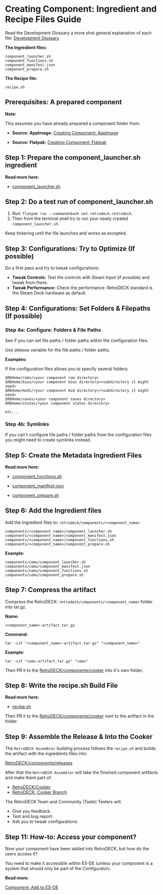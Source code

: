 # Creating Component: Ingredient and Recipe Files Guide

Read the Development Glossary a more shot general explanation of each file: [Development Glossary](../development-glossary.md) 

**The Ingredient files:**

```
component_launcher.sh
component_functions.sh
component_manifest.json
component_prepare.sh
```

**The Recipe file:**

```
recipe.sh
```

## Prerequisites: A prepared component

**Note:**

This assumes you have already prepared a component folder from:

- **Source: AppImage:** [Creating Component: AppImage](component-create-appimage.md)

- **Source: Flatpak:** [Creating Component: Flatpak](component-create-flatpak.md)

## Step 1: Prepare the component_launcher.sh ingredient

**Read more here:** 

- [component_launcher.sh](ing-component-launcher.md)

## Step 2: Do a test run of component_launcher.sh 

1. Run: `flatpak run --command=bash net.retrodeck.retrodeck`.
2. Then from the terminal shell try to run your newly created `component_launcher.sh`.

Keep tinkering until the file launches and works as excepted.

## Step 3: Configurations: Try to Optimize (If possible) 

Do a first pass and try to tweak configurations:

- **Tweak Controls:** Test the controls with Steam Input (if possible) and tweak from there.
- **Tweak Performance:** Check the performance: RetroDECK standard is the Steam Deck hardware as default.

## Step 4: Configurations: Set Folders & Filepaths (If possible) 

### Step 4a: Configure: Folders & File Paths 

See if you can set file paths / folder paths within the configuration files.

Use `$RDHome` variable for the file paths / folder paths.

**Examples:**

If the configuration files allows you to specify several folders:

```
$RDHome/roms/<your component rom directory>
$RDHome/bios/<your component bios directory><subdirectory it might need>
$RDHome/mods/<your component mod directory>/<subdirectory it might need>
$RDHome/saves/<your component saves directory>
$RDHome/states/<your component states directory>

etc...
```

### Step 4b: Symlinks

If you can't configure file paths / folder paths from the configuration files you might need to create symlinks instead.

## Step 5: Create the Metadata Ingredient Files

**Read more here:** 

- [component_functions.sh](ing-component-functions.md)

- [component_manifest.json](ing-component-manifest.md)

- [component_prepare.sh](ing-component-prepare.md)

## Step 6: Add the Ingredient files

Add the Ingredient files to: `retrodeck/components/<component_name>`

```
components/<component_name>/component_launcher.sh 
components/<component_name>/component_manifest.json
components/<component_name>/component_functions.sh
components/<component_name>/component_prepare.sh
```

**Example:**

```
components/cemu/component_launcher.sh 
components/cemu/component_manifest.json
components/cemu/component_functions.sh
components/cemu/component_prepare.sh
```

## Step 7: Compress the artifact

Compress the RetroDECK: `retrodeck/components/<component_name>` folder into tar.gz. 

**Name:** 

`<component_name>-artifact.tar.gz`

**Command:**

```
tar -czf "<component_name>-artifact.tar.gz" "<component_name>"
```

**Example:**

```
tar -czf "cemu-artifact.tar.gz" "cemu"
```

Then PR it to the [RetroDECK/components/cooker](https://github.com/RetroDECK/components/tree/cooker) into it's own folder.

## Step 8: Write the recipe.sh Build File

**Read more here:** 

- [recipe.sh](component-recipe.md)

Then PR it to the [RetroDECK/components/cooker](https://github.com/RetroDECK/components/tree/cooker) next to the artifact in the folder.


## Step 9: Assemble the Release & Into the Cooker

The `RetroDECK Assembler` building process follows the `recipe.sh` and builds the artifact with the ingredients files into:

[RetroDECK/components/releases](https://github.com/RetroDECK/components/releases) 

After that the `RetroDECK Assembler`  will take the finished component artifacts and make them part of: 

- [RetroDECK/Cooker](https://github.com/RetroDECK/Cooker)
- [RetroDECK: Cooker Branch](https://github.com/RetroDECK/RetroDECK/tree/cooker)

The RetroDECK Team and Community (Taste) Testers will:

- Give you feedback.
- Test and bug report.
- Ask you to tweak configurations. 

## Step 11: How-to: Access your component? 

Now your component have been added into RetroDECK, but how do the users access it?

You need to make it accessible within ES-DE (unless your component is a system that should only be part of the Configurator).

**Read more:** 

[Component: Add to ES-DE](es-de-add-component.md)
 
